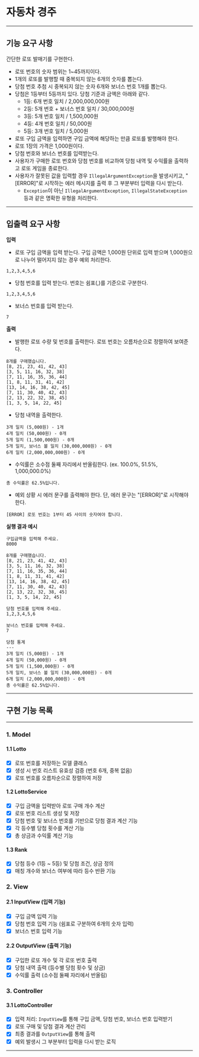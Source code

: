 # 자동차 경주

---
## 기능 요구 사항

간단한 로또 발매기를 구현한다.

- 로또 번호의 숫자 범위는 1~45까지이다.
- 1개의 로또를 발행할 때 중복되지 않는 6개의 숫자를 뽑는다.
- 당첨 번호 추첨 시 중복되지 않는 숫자 6개와 보너스 번호 1개를 뽑는다.
- 당첨은 1등부터 5등까지 있다. 당첨 기준과 금액은 아래와 같다.
    - 1등: 6개 번호 일치 / 2,000,000,000원
    - 2등: 5개 번호 + 보너스 번호 일치 / 30,000,000원
    - 3등: 5개 번호 일치 / 1,500,000원
    - 4등: 4개 번호 일치 / 50,000원
    - 5등: 3개 번호 일치 / 5,000원
- 로또 구입 금액을 입력하면 구입 금액에 해당하는 만큼 로또를 발행해야 한다.
- 로또 1장의 가격은 1,000원이다.
- 당첨 번호와 보너스 번호를 입력받는다.
- 사용자가 구매한 로또 번호와 당첨 번호를 비교하여 당첨 내역 및 수익률을 출력하고 로또 게임을 종료한다.
- 사용자가 잘못된 값을 입력할 경우 `IllegalArgumentException`을 발생시키고, "[ERROR]"로 시작하는 에러 메시지를 출력 후 그 부분부터 입력을 다시 받는다.
    - `Exception`이 아닌 `IllegalArgumentException`, `IllegalStateException` 등과 같은 명확한 유형을 처리한다.

---
## 입출력 요구 사항

**입력**
- 로또 구입 금액을 입력 받는다. 구입 금액은 1,000원 단위로 입력 받으며 1,000원으로 나누어 떨어지지 않는 경우 예외 처리한다.
```
1,2,3,4,5,6
```
- 당첨 번호를 입력 받는다. 번호는 쉼표(,)를 기준으로 구분한다.
```
1,2,3,4,5,6
```
- 보너스 번호를 입력 받는다.
```
7
```

**출력**
- 발행한 로또 수량 및 번호를 출력한다. 로또 번호는 오름차순으로 정렬하여 보여준다.
```
8개를 구매했습니다.
[8, 21, 23, 41, 42, 43]
[3, 5, 11, 16, 32, 38]
[7, 11, 16, 35, 36, 44]
[1, 8, 11, 31, 41, 42]
[13, 14, 16, 38, 42, 45]
[7, 11, 30, 40, 42, 43]
[2, 13, 22, 32, 38, 45]
[1, 3, 5, 14, 22, 45]
```
- 당첨 내역을 출력한다.
```
3개 일치 (5,000원) - 1개
4개 일치 (50,000원) - 0개
5개 일치 (1,500,000원) - 0개
5개 일치, 보너스 볼 일치 (30,000,000원) - 0개
6개 일치 (2,000,000,000원) - 0개
```
- 수익률은 소수점 둘째 자리에서 반올림한다. (ex. 100.0%, 51.5%, 1,000,000.0%)
```
총 수익률은 62.5%입니다.
```
- 예외 상황 시 에러 문구를 출력해야 한다. 단, 에러 문구는 "[ERROR]"로 시작해야 한다.
```
[ERROR] 로또 번호는 1부터 45 사이의 숫자여야 합니다.
```

**실행 결과 예시**
```
구입금액을 입력해 주세요.
8000

8개를 구매했습니다.
[8, 21, 23, 41, 42, 43] 
[3, 5, 11, 16, 32, 38] 
[7, 11, 16, 35, 36, 44] 
[1, 8, 11, 31, 41, 42] 
[13, 14, 16, 38, 42, 45] 
[7, 11, 30, 40, 42, 43] 
[2, 13, 22, 32, 38, 45] 
[1, 3, 5, 14, 22, 45]

당첨 번호를 입력해 주세요.
1,2,3,4,5,6

보너스 번호를 입력해 주세요.
7

당첨 통계
---
3개 일치 (5,000원) - 1개
4개 일치 (50,000원) - 0개
5개 일치 (1,500,000원) - 0개
5개 일치, 보너스 볼 일치 (30,000,000원) - 0개
6개 일치 (2,000,000,000원) - 0개
총 수익률은 62.5%입니다.
```

---
## 구현 기능 목록
---

### 1. Model

#### 1.1 Lotto
- [x] 로또 번호를 저장하는 모델 클래스
- [x] 생성 시 번호 리스트 유효성 검증 (번호 6개, 중복 없음)
- [x] 로또 번호를 오름차순으로 정렬하여 저장

#### 1.2 LottoService
- [x] 구입 금액을 입력받아 로또 구매 개수 계산
- [x] 로또 번호 리스트 생성 및 저장
- [x] 당첨 번호 및 보너스 번호를 기반으로 당첨 결과 계산 기능
- [x] 각 등수별 당첨 횟수를 계산 기능
- [x] 총 상금과 수익률 계산 기능

#### 1.3 Rank
- [x] 당첨 등수 (1등 ~ 5등) 및 당첨 조건, 상금 정의
- [x] 매칭 개수와 보너스 여부에 따라 등수 반환 기능

### 2. View

#### 2.1 InputView (입력 기능)
- [x] 구입 금액 입력 기능
- [x] 당첨 번호 입력 기능 (쉼표로 구분하여 6개의 숫자 입력)
- [x] 보너스 번호 입력 기능

#### 2.2 OutputView (출력 기능)
- [x] 구입한 로또 개수 및 각 로또 번호 출력
- [x] 당첨 내역 출력 (등수별 당첨 횟수 및 상금)
- [x] 수익률 출력 (소수점 둘째 자리에서 반올림)

### 3. Controller

#### 3.1 LottoController
- [x] 입력 처리: `InputView`를 통해 구입 금액, 당첨 번호, 보너스 번호 입력받기
- [x] 로또 구매 및 당첨 결과 계산 관리
- [x] 최종 결과를 `OutputView`를 통해 출력
- [x] 예외 발생시 그 부분부터 입력을 다시 받는 로직
---